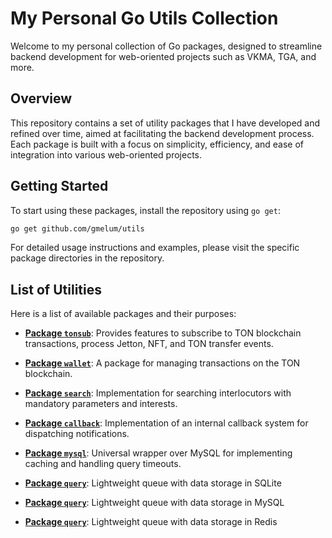 # My Personal Go Utils Collection

Welcome to my personal collection of Go packages, designed to streamline backend development for web-oriented projects such as VKMA, TGA, and more.

## Overview

This repository contains a set of utility packages that I have developed and refined over time, aimed at facilitating the backend development process. Each package is built with a focus on simplicity, efficiency, and ease of integration into various web-oriented projects.

## Getting Started

To start using these packages, install the repository using `go get`:

```bash
go get github.com/gmelum/utils
```

For detailed usage instructions and examples, please visit the specific package directories in the repository.

## List of Utilities

Here is a list of available packages and their purposes:

- [**Package `tonsub`**](https://github.com/GMELUM/utils/tree/main/tonsub): Provides features to subscribe to TON blockchain transactions, process Jetton, NFT, and TON transfer events.

- [**Package `wallet`**](https://github.com/GMELUM/utils/tree/main/wallet): A package for managing transactions on the TON blockchain.

- [**Package `search`**](https://github.com/GMELUM/utils/tree/main/wallet): Implementation for searching interlocutors with mandatory parameters and interests.

- [**Package `callback`**](https://github.com/GMELUM/utils/tree/main/callback): Implementation of an internal callback system for dispatching notifications.

- [**Package `mysql`**](https://github.com/GMELUM/utils/tree/main/mysql): Universal wrapper over MySQL for implementing caching and handling query timeouts.

- [**Package `query`**](https://github.com/GMELUM/utils/tree/main/query/sqlite): Lightweight queue with data storage in SQLite

- [**Package `query`**](https://github.com/GMELUM/utils/tree/main/query/mysql): Lightweight queue with data storage in MySQL

- [**Package `query`**](https://github.com/GMELUM/utils/tree/main/query/redis): Lightweight queue with data storage in Redis